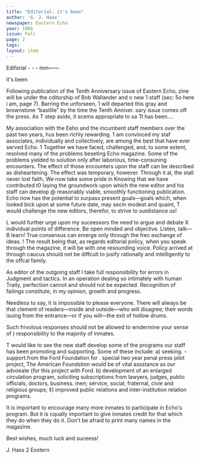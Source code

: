 ```yaml
---
title: "Editorial: it's been"
author: 'G. J. Haas'
newspaper: Eastern Echo
year: 1966
issue: Fall
page: 2
tags:
layout: item
---
```


Ediforial - - - mm——

it's been

Following publication of the Tenth Anniversary issue of Eastern Echo, zine will be under the cditorship of Bob Wallander and o new 1 staff (sec: 5o here i am, page 7). Barring the unforseen, 1 will departed this gray and brownstone “bastille” by the time the Tenth Anniver. sary issue comes off the press. As T step aside, it scems appropriate to sa Tt has been....

My association with the Eeho and the incumbent staff members over the past two years, hus been richly rewarding. 1 am convinced my staf associates, individually and collectively, are among the best that have ever served Echo. 1 Together we have faced, challenged, and, to some extent, resolved many of the problems beseting Echo magazine. Some of the problems yielded to solution only after laborious, time-consuning encounters. The effect of those encounters upon the staff can be described as disheartening. The effect was temporary, however. Through it al, the stall never lost faith, We now take some pride in Knowing that we have contributed t0 laying the groundwork upon which the new editor and his staff can develop @ reasonably viable, smoothly functioning publication. Echo now has the potential to surpass present goals—goals which, when looked bick upon at some future date, may secm modest and quaint, T would challenge the new editors, therefor, to strive to outdistance us!

L would further urge upon my suceessors the need to argue and debate X individual points of difference. Be open minded and objective. Listen, talk— B learn! True consensus can emerge only through the frec exchange of ideas. ! The result being that, as regards editorial policy, when you speak through the magazine, it will be with one resounding voice. Policy arrived at through caucus should not be diffcult to jusify rationally and intelligently to the offcal family.

As editor of the outgoing staff I take full responsibility for errors in Judgment and tactics. In an operation dealing so intimately with human Traity, perfection cannot and should not be expected. Recognition of failings constitute, in my opinion, growth and progress.

Needless to say, it is impossible to please everyone. There will always be that clement of readers—inside and outside—who will disagree; their words isuing from the entrance—or if you will—the exit of hollow drums.

Such frivolous responses should not be allowed to wndermine your sense of ) responsibility to the majority of inmates.

T would like to see the new staff develop some of the programs our staff has been promoting and supporting. Some of these include: a) seeking. - support.from the Ford Foundation for . special two year penal press pilot project, The American Foundstion would be of vital assstance as our advoeate {for this project with Ford. b) development of an enlarged circulation program, soliciting subscriptions from lawyers, judges, public officials, doctors, business. men; sérvice, social, fraternal, civie and religious groups; ¢) improved public relations and inter-institution relation programs.

It is important to encourage many more inmates to participate in Echo's program. But it is cqually important to give inmates credit for that which they do when they do it. Don't be afraid to print many names in the magazine.

Best wishes, much luck and suceess!

J. Hass 2 Eostern
